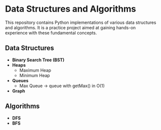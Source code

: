 # Data Structures and Algorithms

This repository contains Python implementations of various data structures and algorithms. It is a practice project aimed at gaining hands-on experience with these fundamental concepts.

## Data Structures

- **Binary Search Tree (BST)**
- **Heaps**
  - Maximum Heap
  - Minimum Heap
- **Queues**
  - Max Queue -> queue with getMax() in O(1)
- **Graph**

## Algorithms

- **DFS**
- **BFS**
